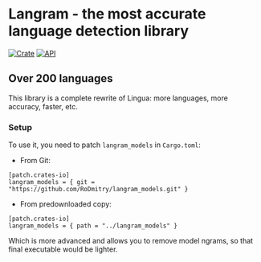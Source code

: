 # Langram - the most accurate language detection library

[![Crate](https://img.shields.io/crates/v/langram.svg)](https://crates.io/crates/langram)
[![API](https://docs.rs/langram/badge.svg)](https://docs.rs/langram)

## Over 200 languages

This library is a complete rewrite of Lingua: more languages, more accuracy, faster, etc.

### Setup

To use it, you need to patch `langram_models` in `Cargo.toml`:

* From Git:
```
[patch.crates-io]
langram_models = { git = "https://github.com/RoDmitry/langram_models.git" }
```

* From predownloaded copy:
```
[patch.crates-io]
langram_models = { path = "../langram_models" }
```
Which is more advanced and allows you to remove model ngrams, so that final executable would be lighter.
